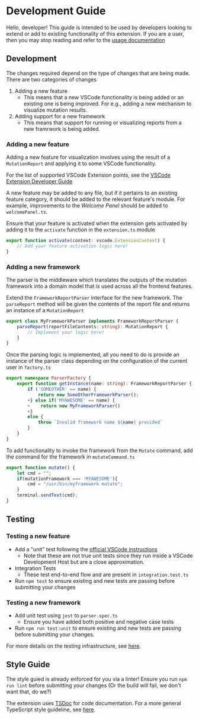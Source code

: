 # Development Guide

Hello, developer! This guide is intended to be used by developers looking to extend or add to existing functionality of this extension. If you are a user, then you may stop reading and refer to the [usage documentation](README.md)

## Development

The changes required depend on the type of changes that are being made. There are two categories of changes

1. Adding a new feature
    * This means that a new VSCode functionality is being added or an existing one is being improved. For e.g., adding a new mechanism to visualize mutation results.
2. Adding support for a new framework
    * This means that support for running or visualizing reports from a new framrwork is being added.

### Adding a new feature

Adding a new feature  for visualization involves using the result of a `MutationReport` and applying it to some VSCode functionality.

For the list of supported VSCode Extension points, see the [VSCode Extension Developer Guide](https://code.visualstudio.com/api/extension-guides/overview)

A new feature may be added to any file, but if it pertains to an existing feature category, it should be added to the relevant feature's module. For example, improvements to the *Welcome Panel* should be added to `welcomePanel.ts`.

Ensure that your feature is activated when the extension gets activated by adding it to the `activate` function in the `extension.ts` module

```typescript
export function activate(context: vscode.ExtensionContext) {
    // Add your feature activation logic here!
}
```

### Adding a new framework

The parser is the middleware which translates the outputs of the mutation framework into a domain model that is used across all the frontend features.  

Extend the `FrameworkReportParser` interface for the new framework. The `parseReport` method will be given the contents of the report file and returns an instance of a `MutationReport`

```typescript
export class MyFrameworkParser implements FrameworkReportParser {
    parseReport(reportFileContents: string): MutationReport {
        // Implement your logic here!
    }
}
```

Once the parsing logic is implemented, all you need to do is provide an instance of the parser class depending on the configuration of the current user in `factory.ts`

```typescript
export namespace ParserFactory {
    export function getInstance(name: string): FrameworkReportParser {
        if ('SOMEOTHER' == name) {
            return new SomeOtherFrameworkParser();
        +} else if('MYAWESOME' == name) {
        +    return new MyFrameworkParser()
        +}
        else {
            throw `Invalid framework name ${name} provided`
        }
    }
}
```

To add functionality to invoke the framework from the `Mutate` command, add the command for the framework in `mutateCommand.ts`

```typescript
export function mutate() {
    let cmd = "";
    if(mutationFramework === 'MYAWESOME'){
        cmd = "/usr/bin/myframework mutate";
    }
    terminal.sendText(cmd);
}
```

## Testing

### Testing a new feature

* Add a "unit" test following the [official VSCode instructions](https://code.viseualstudio.com/api/working-with-extensions/testing-extension)
  * Note that these are not true unit tests since they run inside a VSCode Development Host but are a close approximation.
* Integration Tests
  * These test end-to-end flow and are present in `integration.test.ts`
* Run `npm test` to ensure existing and new tests are passing before submitting your changes

### Testing a new framework

* Add unit test using `jest` to `parser.spec.ts`
  * Ensure you have added both positive and negative case tests
* Run `npm run test:unit` to ensure existing and new tests are passing before submitting your changes.

For more details on the testing infrastructure, see [here](src/test/README.md).
## Style Guide

The style guied is already enforced for you via a linter!
Ensure you run `npm run lint` before submitting your changes (Or the build will fail, we don't want that, do we?)

The extension uses [TSDoc](https://github.com/microsoft/tsdoc) for code documentation. For a more general TypeScript style guideline, see [here](https://github.com/basarat/typescript-book/blob/master/docs/styleguide/styleguide.md).